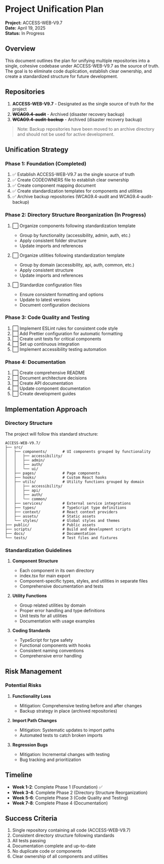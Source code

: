# Project Unification Plan

**Project:** ACCESS-WEB-V9.7  
**Date:** April 19, 2025  
**Status:** In Progress

## Overview

This document outlines the plan for unifying multiple repositories into a single, cohesive codebase under ACCESS-WEB-V9.7 as the source of truth. The goal is to eliminate code duplication, establish clear ownership, and create a standardized structure for future development.

## Repositories

1. **ACCESS-WEB-V9.7** - Designated as the single source of truth for the project
2. ~~**WCAG9.4-audit**~~ - Archived (disaster recovery backup)
3. ~~**WCAG9.4-audit-backup**~~ - Archived (disaster recovery backup)

> Note: Backup repositories have been moved to an archive directory and should not be used for active development.

## Unification Strategy

### Phase 1: Foundation (Completed)

1. ✅ Establish ACCESS-WEB-V9.7 as the single source of truth
2. ✅ Create CODEOWNERS file to establish clear ownership
3. ✅ Create component mapping document
4. ✅ Create standardization templates for components and utilities
5. ✅ Archive backup repositories (WCAG9.4-audit and WCAG9.4-audit-backup)

### Phase 2: Directory Structure Reorganization (In Progress)

1. ⬜ Organize components following standardization template
   - Group by functionality (accessibility, admin, auth, etc.)
   - Apply consistent folder structure
   - Update imports and references

2. ⬜ Organize utilities following standardization template
   - Group by domain (accessibility, api, auth, common, etc.)
   - Apply consistent structure
   - Update imports and references

3. ⬜ Standardize configuration files
   - Ensure consistent formatting and options
   - Update to latest versions
   - Document configuration decisions

### Phase 3: Code Quality and Testing

1. ⬜ Implement ESLint rules for consistent code style
2. ⬜ Add Prettier configuration for automatic formatting
3. ⬜ Create unit tests for critical components
4. ⬜ Set up continuous integration
5. ⬜ Implement accessibility testing automation

### Phase 4: Documentation

1. ⬜ Create comprehensive README
2. ⬜ Document architecture decisions
3. ⬜ Create API documentation
4. ⬜ Update component documentation
5. ⬜ Create development guides

## Implementation Approach

### Directory Structure

The project will follow this standard structure:

```
ACCESS-WEB-V9.7/
├── src/
│   ├── components/       # UI components grouped by functionality
│   │   ├── accessibility/
│   │   ├── admin/
│   │   ├── auth/
│   │   └── ui/
│   ├── pages/            # Page components
│   ├── hooks/            # Custom React hooks
│   ├── utils/            # Utility functions grouped by domain
│   │   ├── accessibility/
│   │   ├── api/
│   │   ├── auth/
│   │   └── common/
│   ├── services/         # External service integrations
│   ├── types/            # TypeScript type definitions
│   ├── context/          # React context providers
│   ├── assets/           # Static assets
│   └── styles/           # Global styles and themes
├── public/               # Public assets
├── scripts/              # Build and development scripts
├── docs/                 # Documentation
└── tests/                # Test files and fixtures
```

### Standardization Guidelines

1. **Component Structure**
   - Each component in its own directory
   - index.tsx for main export
   - Component-specific types, styles, and utilities in separate files
   - Comprehensive documentation and tests

2. **Utility Functions**
   - Group related utilities by domain
   - Proper error handling and type definitions
   - Unit tests for all utilities
   - Documentation with usage examples

3. **Coding Standards**
   - TypeScript for type safety
   - Functional components with hooks
   - Consistent naming conventions
   - Comprehensive error handling

## Risk Management

### Potential Risks

1. **Functionality Loss**
   - Mitigation: Comprehensive testing before and after changes
   - Backup strategy in place (archived repositories)

2. **Import Path Changes**
   - Mitigation: Systematic updates to import paths
   - Automated tests to catch broken imports

3. **Regression Bugs**
   - Mitigation: Incremental changes with testing
   - Bug tracking and prioritization

## Timeline

- **Week 1-2**: Complete Phase 1 (Foundation) ✅
- **Week 3-4**: Complete Phase 2 (Directory Structure Reorganization)
- **Week 5-6**: Complete Phase 3 (Code Quality and Testing)
- **Week 7-8**: Complete Phase 4 (Documentation)

## Success Criteria

1. Single repository containing all code (ACCESS-WEB-V9.7)
2. Consistent directory structure following standards
3. All tests passing
4. Documentation complete and up-to-date
5. No duplicate code or components
6. Clear ownership of all components and utilities